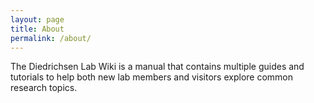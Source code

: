 ```yaml
---
layout: page
title: About
permalink: /about/
---
```


The Diedrichsen Lab Wiki is a manual that contains multiple guides and tutorials to help both new lab members and visitors explore common research topics.